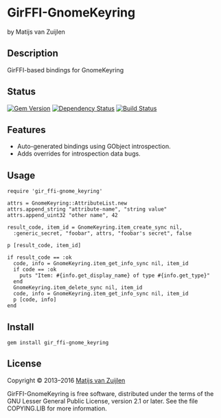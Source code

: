 # GirFFI-GnomeKeyring

by Matijs van Zuijlen

## Description

GirFFI-based bindings for GnomeKeyring

## Status

[![Gem Version](https://badge.fury.io/rb/gir_ffi-gnome_keyring.png)](http://badge.fury.io/rb/gir_ffi-gnome_keyring)
[![Dependency Status](https://gemnasium.com/mvz/gir_ffi-gnome_keyring.png)](https://gemnasium.com/mvz/gir_ffi-gnome_keyring)
[![Build Status](https://travis-ci.org/mvz/gir_ffi-gnome_keyring.png?branch=master)](https://travis-ci.org/mvz/gir_ffi-gnome_keyring)

## Features

* Auto-generated bindings using GObject introspection.
* Adds overrides for introspection data bugs.

## Usage

    require 'gir_ffi-gnome_keyring'

    attrs = GnomeKeyring::AttributeList.new
    attrs.append_string "attribute-name", "string value"
    attrs.append_uint32 "other name", 42

    result_code, item_id = GnomeKeyring.item_create_sync nil,
      :generic_secret, "foobar", attrs, "foobar's secret", false

    p [result_code, item_id]

    if result_code == :ok
      code, info = GnomeKeyring.item_get_info_sync nil, item_id
      if code == :ok
        puts "Item: #{info.get_display_name} of type #{info.get_type}"
      end
      GnomeKeyring.item_delete_sync nil, item_id
      code, info = GnomeKeyring.item_get_info_sync nil, item_id
      p [code, info]
    end

## Install

    gem install gir_ffi-gnome_keyring

## License

Copyright &copy; 2013&ndash;2016 [Matijs van Zuijlen](http://www.matijs.net)

GirFFI-GnomeKeyring is free software, distributed under the terms of the GNU
Lesser General Public License, version 2.1 or later. See the file COPYING.LIB
for more information.
